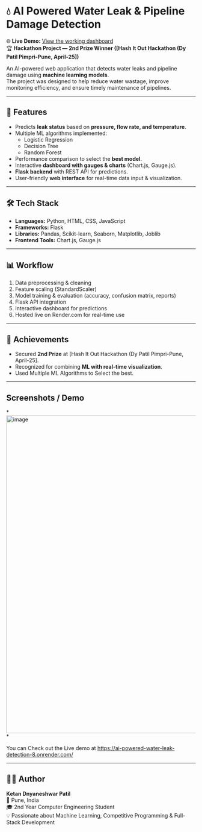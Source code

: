 # 💧 AI Powered Water Leak & Pipeline Damage Detection  

🌐 **Live Demo:** [View the working dashboard](https://ai-powered-water-leak-detection-8.onrender.com/)  
🏆 **Hackathon Project — 2nd Prize Winner ([Hash It Out Hackathon (Dy Patil Pimpri-Pune, April-25])**

An AI-powered web application that detects water leaks and pipeline damage using **machine learning models**.  
The project was designed to help reduce water wastage, improve monitoring efficiency, and ensure timely maintenance of pipelines.

---

## 🚀 Features
- Predicts **leak status** based on **pressure, flow rate, and temperature**.  
- Multiple ML algorithms implemented:  
  - Logistic Regression  
  - Decision Tree  
  - Random Forest  
- Performance comparison to select the **best model**.  
- Interactive **dashboard with gauges & charts** (Chart.js, Gauge.js).  
- **Flask backend** with REST API for predictions.  
- User-friendly **web interface** for real-time data input & visualization.  

---

## 🛠️ Tech Stack
- **Languages:** Python, HTML, CSS, JavaScript  
- **Frameworks:** Flask  
- **Libraries:** Pandas, Scikit-learn, Seaborn, Matplotlib, Joblib  
- **Frontend Tools:** Chart.js, Gauge.js  

---

## 📊 Workflow
1. Data preprocessing & cleaning  
2. Feature scaling (StandardScaler)  
3. Model training & evaluation (accuracy, confusion matrix, reports)  
4. Flask API integration  
5. Interactive dashboard for predictions  
6. Hosted live on Render.com for real-time use

---

## 🏅 Achievements
- Secured **2nd Prize** at [Hash It Out Hackathon (Dy Patil Pimpri-Pune, April-25].  
- Recognized for combining **ML with real-time visualization**.  
- Used Multiple ML Algorithms to Select the best.

---

##  Screenshots / Demo  
*<img width="1798" height="844" alt="image" src="https://github.com/user-attachments/assets/f3a18d89-a354-4e58-adc0-705872f63f77" />
*

You can Check out the Live demo at https://ai-powered-water-leak-detection-8.onrender.com/

---

## 👨‍💻 Author
**Ketan Dnyaneshwar Patil**  
📍 Pune, India  
🎓 2nd Year Computer Engineering Student  
💡 Passionate about Machine Learning, Competitive Programming & Full-Stack Development  
